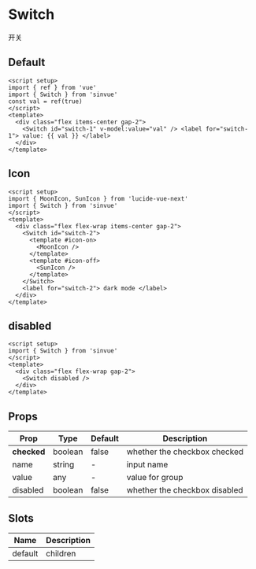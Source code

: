 <script>
  import { Switch } from 'sinvue'
</script>

# Switch

开关

## Default

```vue demo
<script setup>
import { ref } from 'vue'
import { Switch } from 'sinvue'
const val = ref(true)
</script>
<template>
  <div class="flex items-center gap-2">
    <Switch id="switch-1" v-model:value="val" /> <label for="switch-1"> value: {{ val }} </label>
  </div>
</template>
```

## Icon

```vue demo
<script setup>
import { MoonIcon, SunIcon } from 'lucide-vue-next'
import { Switch } from 'sinvue'
</script>
<template>
  <div class="flex flex-wrap items-center gap-2">
    <Switch id="switch-2">
      <template #icon-on>
        <MoonIcon />
      </template>
      <template #icon-off>
        <SunIcon />
      </template>
    </Switch>
    <label for="switch-2"> dark mode </label>
  </div>
</template>
```

## disabled

```vue demo
<script setup>
import { Switch } from 'sinvue'
</script>
<template>
  <div class="flex flex-wrap gap-2">
    <Switch disabled />
  </div>
</template>
```

## Props

| Prop        | Type    | Default | Description                   |
| ----------- | ------- | ------- | ----------------------------- |
| **checked** | boolean | false   | whether the checkbox checked  |
| name        | string  | -       | input name                    |
| value       | any     | -       | value for group               |
| disabled    | boolean | false   | whether the checkbox disabled |

## Slots

| Name    | Description |
| ------- | ----------- |
| default | children    |
